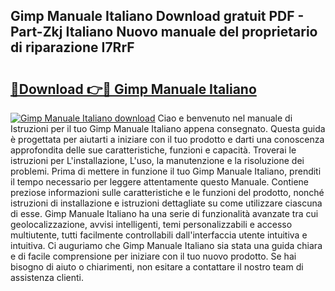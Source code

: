 ## Gimp Manuale Italiano Download gratuit PDF - Part-Zkj Italiano Nuovo manuale del proprietario di riparazione I7RrF

# <h2><a href="http://dfbjl8.blite.top/?on=Gimp+Manuale+Italiano">🔗Download 👉🔴 Gimp Manuale Italiano</a></h2>

[![Gimp Manuale Italiano download](https://i.imgur.com/lujVjoI.png)](http://dfbjl8.blite.top/?on=Gimp+Manuale+Italiano)
Ciao e benvenuto nel manuale di Istruzioni per il tuo Gimp Manuale Italiano appena consegnato. Questa guida è progettata per aiutarti a iniziare con il tuo prodotto e darti una conoscenza approfondita delle sue caratteristiche, funzioni e capacità. Troverai le istruzioni per L'installazione, L'uso, la manutenzione e la risoluzione dei problemi. Prima di mettere in funzione il tuo Gimp Manuale Italiano, prenditi il tempo necessario per leggere attentamente questo Manuale. Contiene preziose informazioni sulle caratteristiche e le funzioni del prodotto, nonché istruzioni di installazione e istruzioni dettagliate su come utilizzare ciascuna di esse. Gimp Manuale Italiano ha una serie di funzionalità avanzate tra cui geolocalizzazione, avvisi intelligenti, temi personalizzabili e accesso multiutente, tutti facilmente controllabili dall'interfaccia utente intuitiva e intuitiva. Ci auguriamo che Gimp Manuale Italiano sia stata una guida chiara e di facile comprensione per iniziare con il tuo nuovo prodotto. Se hai bisogno di aiuto o chiarimenti, non esitare a contattare il nostro team di assistenza clienti.
